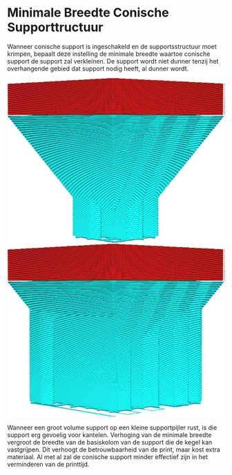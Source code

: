 Minimale Breedte Conische Supporttructuur
====
Wanneer conische support is ingeschakeld en de supportsstructuur moet krimpen, bepaalt deze instelling de minimale breedte waartoe conische support de support zal verkleinen. De support wordt niet dunner tenzij het overhangende gebied dat support nodig heeft, al dunner wordt.

<!--screenshot {
"image_path": "support_conical_enabled.png",
"modellen": [
    {
        "script": "wide_overhang.scad",
        "transformatie": ["schaal(0.5)"]
    }
],
"camerapositie": [91, -95, 19],
"instellingen": {
    "support_enable": waar,
    "support_conical_enabled": waar,
    "support_conical_angle": 30
},
"kleuren": 64
}-->
<!--screenshot {
"image_path": "support_conical_min_width_20.png",
"modellen": [
    {
        "script": "wide_overhang.scad",
        "transformatie": ["schaal(0.5)"]
    }
],
"camerapositie": [91, -95, 19],
"instellingen": {
    "support_enable": waar,
    "support_conical_enabled": waar,
    "support_conical_angle": 30,
    "support_conical_min_width": 20
},
"kleuren": 64
}-->
![Een minimale breedte van 5 mm](../../../articles/images/support_conical_enabled.png)
![Een minimale breedte van 20 mm](../../../articles/images/support_conical_min_width_20.png)

Wanneer een groot volume support op een kleine supportpijler rust, is die support erg gevoelig voor kantelen. Verhoging van de minimale breedte vergroot de breedte van de basiskolom van de support die de kegel kan vastgrijpen. Dit verhoogt de betrouwbaarheid van de print, maar kost extra materiaal. Al met al zal de conische support minder effectief zijn in het verminderen van de printtijd.